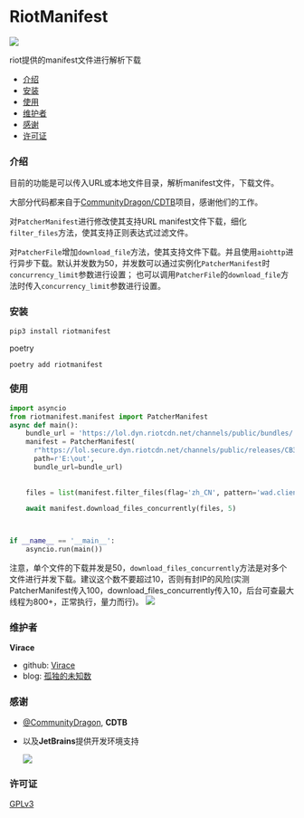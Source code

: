 # RiotManifest
![](https://img.shields.io/badge/python-%3E%3D3.8-blue)

riot提供的manifest文件进行解析下载

- [介绍](#介绍)
- [安装](#安装)
- [使用](#使用)
- [维护者](#维护者)
- [感谢](#感谢)
- [许可证](#许可证)


### 介绍
目前的功能是可以传入URL或本地文件目录，解析manifest文件，下载文件。

大部分代码都来自于[CommunityDragon/CDTB](https://github.com/CommunityDragon/CDTB)项目，感谢他们的工作。

对`PatcherManifest`进行修改使其支持URL manifest文件下载，细化`filter_files`方法，使其支持正则表达式过滤文件。

对`PatcherFile`增加`download_file`方法，使其支持文件下载。并且使用`aiohttp`进行异步下载。默认并发数为50，并发数可以通过实例化`PatcherManifest`时 `concurrency_limit`参数进行设置； 也可以调用`PatcherFile`的`download_file`方法时传入`concurrency_limit`参数进行设置。

### 安装
```shell
pip3 install riotmanifest
```

poetry
```shell
poetry add riotmanifest
```

### 使用
```python
import asyncio
from riotmanifest.manifest import PatcherManifest
async def main():
    bundle_url = 'https://lol.dyn.riotcdn.net/channels/public/bundles/'
    manifest = PatcherManifest(
      r"https://lol.secure.dyn.riotcdn.net/channels/public/releases/CB3A1B2A17ED9AAB.manifest",
      path=r'E:\out',
      bundle_url=bundle_url)
    
    
    files = list(manifest.filter_files(flag='zh_CN', pattern='wad.client'))

    await manifest.download_files_concurrently(files, 5)



if __name__ == '__main__':
    asyncio.run(main())
```

注意，单个文件的下载并发是50，`download_files_concurrently`方法是对多个文件进行并发下载。建议这个数不要超过10，否则有封IP的风险(实测PatcherManifest传入100，download_files_concurrently传入10，后台可查最大线程为800+，正常执行，量力而行)。
![](https://s2.loli.net/2024/03/16/PUzxQq4sgmp5h2c.png)


### 维护者
**Virace**
- github: [Virace](https://github.com/Virace)
- blog: [孤独的未知数](https://x-item.com)

### 感谢
- [@CommunityDragon](https://github.com/CommunityDragon/CDTB), **CDTB**

- 以及**JetBrains**提供开发环境支持
  
  <a href="https://www.jetbrains.com/?from=kratos-pe" target="_blank"><img src="https://cdn.jsdelivr.net/gh/virace/kratos-pe@main/jetbrains.svg"></a>

### 许可证

[GPLv3](LICENSE)